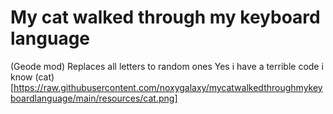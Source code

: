 # My cat walked through my keyboard language

(Geode mod) Replaces all letters to random ones
Yes i have a terrible code i know
(cat)[https://raw.githubusercontent.com/noxygalaxy/mycatwalkedthroughmykeyboardlanguage/main/resources/cat.png]
